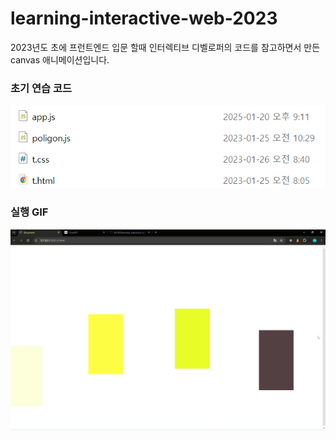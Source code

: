 # learning-interactive-web-2023
2023년도 초에 프런트엔드 입문 할때 인터렉티브 디벨로퍼의 코드를 참고하면서 만든 canvas 애니메이션입니다.

### 초기 연습 코드
![img](media/image.png)

### 실행 GIF
![Demo](media/video.gif)

